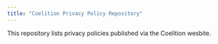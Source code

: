 ```yaml
---
title: "Coelition Privacy Policy Repository"
---
```


This repository lists privacy policies published via the Coelition wesbite.

